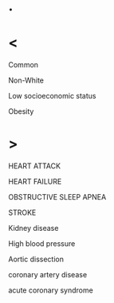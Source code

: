 # .

# <

Common

Non-White

Low socioeconomic status

Obesity

# >

HEART ATTACK

HEART FAILURE

OBSTRUCTIVE SLEEP APNEA

STROKE

Kidney disease

High blood pressure

Aortic dissection

coronary artery disease

acute coronary syndrome

